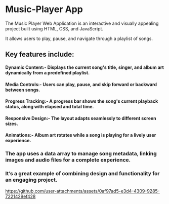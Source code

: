 # Music-Player App
 
 The Music Player Web Application is an interactive and visually appealing project built using HTML, CSS, and JavaScript.
 
 It allows users to play, pause, and navigate through a playlist of songs.
 
## Key features include:

 ####  Dynamic Content:- Displays the current song's title, singer, and album art dynamically from a predefined playlist.

 ####   Media Controls:-  Users can play, pause, and skip forward or backward between songs.

 ####  Progress Tracking:- A progress bar shows the song's current playback status, along with elapsed and total time.
   
 ####  Responsive Design:- The layout adapts seamlessly to different screen sizes.

 #### Animations:- Album art rotates while a song is playing for a lively user experience.
    

 ###  The app uses a data array to manage song metadata, linking images and audio files for a complete experience.
   
 ### It’s a great example of combining design and functionality for an engaging project.








https://github.com/user-attachments/assets/0af97ad5-e3d4-4309-9285-7221429ef428






















